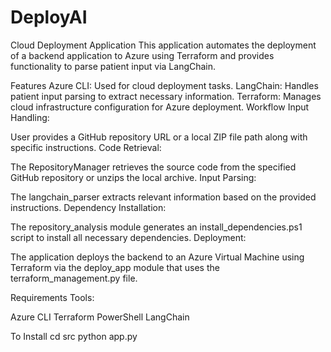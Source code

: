 # DeployAI
Cloud Deployment Application
This application automates the deployment of a backend application to Azure using Terraform and provides functionality to parse patient input via LangChain.

Features
Azure CLI: Used for cloud deployment tasks.
LangChain: Handles patient input parsing to extract necessary information.
Terraform: Manages cloud infrastructure configuration for Azure deployment.
Workflow
Input Handling:

User provides a GitHub repository URL or a local ZIP file path along with specific instructions.
Code Retrieval:

The RepositoryManager retrieves the source code from the specified GitHub repository or unzips the local archive.
Input Parsing:

The langchain_parser extracts relevant information based on the provided instructions.
Dependency Installation:

The repository_analysis module generates an install_dependencies.ps1 script to install all necessary dependencies.
Deployment:

The application deploys the backend to an Azure Virtual Machine using Terraform via the deploy_app module that uses the terraform_management.py file.

Requirements
Tools:

Azure CLI
Terraform
PowerShell
LangChain

To Install
cd src
python app.py


